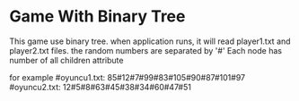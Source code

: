 # Game With Binary Tree 
This game use binary tree.
when application runs, it will read player1.txt and player2.txt files. the random numbers are separated by '#'
Each node has number of all children attribute

for example
#oyuncu1.txt:
85#12#7#99#83#105#90#87#101#97 
#oyuncu2.txt:
12#5#8#63#45#38#34#60#47#51
